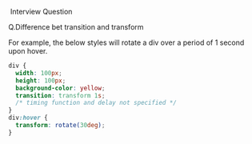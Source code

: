 ​							Interview  Question



Q.Difference bet transition and transform

For example, the below styles will rotate a div over a period of 1 second upon hover.



```css
div {
  width: 100px;
  height: 100px;
  background-color: yellow;
  transition: transform 1s;
  /* timing function and delay not specified */
}
div:hover {
  transform: rotate(30deg);
}
```